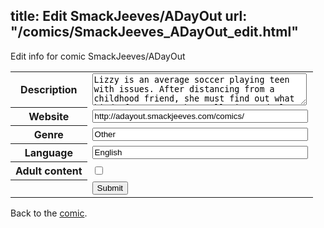 title: Edit SmackJeeves/ADayOut
url: "/comics/SmackJeeves_ADayOut_edit.html"
---
Edit info for comic SmackJeeves/ADayOut

<form name="comic" action="http://gaepostmail.appspot.com/comic/" method="post">
<table class="comicinfo">
<tr>
<th>Description</th><td><textarea name="description" cols="40" rows="3">Lizzy is an average soccer playing teen with issues. After distancing from a childhood friend, she must find out what kind of a person she really is, and along the way, discover true potential as a soccer Champion!</textarea></td>
</tr>
<tr>
<th>Website</th><td><input type="text" name="url" value="http://adayout.smackjeeves.com/comics/" size="40"/></td>
</tr>
<tr>
<th>Genre</th><td><input type="text" name="genre" value="Other" size="40"/></td>
</tr>
<tr>
<th>Language</th><td><input type="text" name="language" value="English" size="40"/></td>
</tr>
<tr>
<th>Adult content</th><td><input type="checkbox" name="adult" value="adult" /></td>
</tr>
<tr>
<th></th><td>
<input type="hidden" name="comic" value="SmackJeeves_ADayOut" />
<input type="submit" name="submit" value="Submit" />
</td>
</tr>
</table>
</form>

Back to the [comic](SmackJeeves_ADayOut.html).
